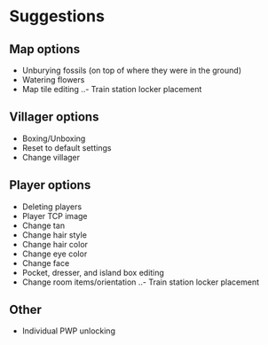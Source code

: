 # Suggestions

## Map options
- Unburying fossils (on top of where they were in the ground)
- Watering flowers
- Map tile editing
..- Train station locker placement

## Villager options
- Boxing/Unboxing
- Reset to default settings
- Change villager

## Player options
- Deleting players
- Player TCP image
- Change tan
- Change hair style
- Change hair color
- Change eye color
- Change face
- Pocket, dresser, and island box editing
- Change room items/orientation
..- Train station locker placement

## Other
- Individual PWP unlocking

